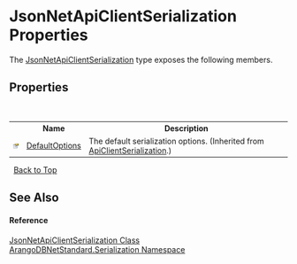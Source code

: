 # JsonNetApiClientSerialization Properties
 

The <a href="43a1bec4-31f1-1c6e-83bf-2154cb6590d3">JsonNetApiClientSerialization</a> type exposes the following members.


## Properties
&nbsp;<table><tr><th></th><th>Name</th><th>Description</th></tr><tr><td>![Public property](media/pubproperty.gif "Public property")</td><td><a href="82265b51-486e-0e0f-e665-44efd7261e85">DefaultOptions</a></td><td>
The default serialization options.
 (Inherited from <a href="6db52d97-8e29-9151-ad62-7bf336bc7cb8">ApiClientSerialization</a>.)</td></tr></table>&nbsp;
<a href="#jsonnetapiclientserialization-properties">Back to Top</a>

## See Also


#### Reference
<a href="43a1bec4-31f1-1c6e-83bf-2154cb6590d3">JsonNetApiClientSerialization Class</a><br /><a href="b19a5281-5ab6-4a02-6b49-343596444efc">ArangoDBNetStandard.Serialization Namespace</a><br />
